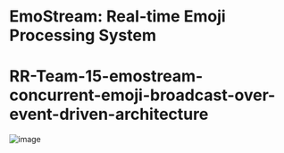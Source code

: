 # EmoStream: Real-time Emoji Processing System
# RR-Team-15-emostream-concurrent-emoji-broadcast-over-event-driven-architecture
![image](https://github.com/user-attachments/assets/1d731357-83e1-443a-b3d6-e5bf6f1cf27c)
